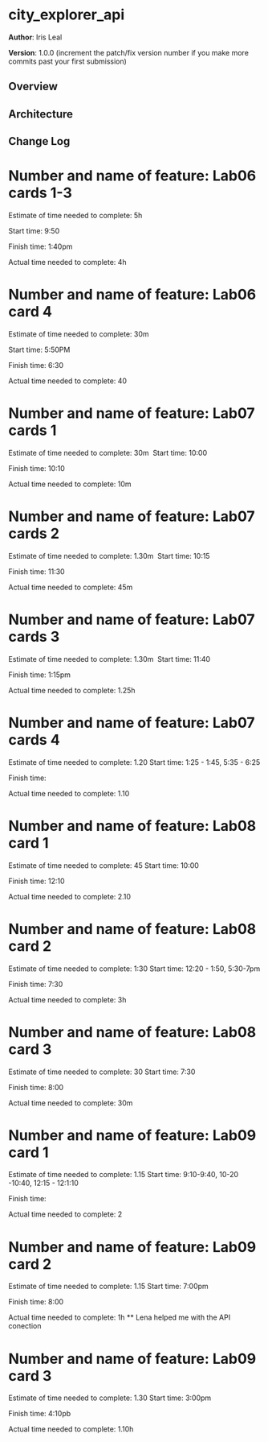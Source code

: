 # city_explorer_api

**Author**: Iris Leal

**Version**: 1.0.0 (increment the patch/fix version number if you make more commits past your first submission)

## Overview
<!-- Provide a high level overview of what this application is and why you are building it, beyond the fact that it's an assignment for this class. (i.e. What's your problem domain?) -->


## Architecture
<!-- Provide a detailed description of the application design. What technologies (languages, libraries, etc) you're using, and any other relevant design information. -->

## Change Log
<!-- Use this area to document the iterative changes made to your application as each feature is successfully implemented. Use time stamps. Here's an examples:

01-01-2001 4:59pm - Application now has a fully-functional express server, with a GET route for the location resource.

## Credits and Collaborations
<!-- Give credit (and a link) to other people or resources that helped you build this application. -->

# Number and name of feature: Lab06 cards 1-3
Estimate of time needed to complete: 5h

Start time: 9:50

Finish time: 1:40pm

Actual time needed to complete: 4h

# Number and name of feature: Lab06 card 4
Estimate of time needed to complete: 30m

Start time: 5:50PM

Finish time: 6:30

Actual time needed to complete: 40

# Number and name of feature: Lab07 cards 1
Estimate of time needed to complete: 30m 
Start time: 10:00

Finish time: 10:10

Actual time needed to complete: 10m

# Number and name of feature: Lab07 cards 2
Estimate of time needed to complete: 1.30m 
Start time: 10:15

Finish time: 11:30

Actual time needed to complete: 45m

# Number and name of feature: Lab07 cards 3
Estimate of time needed to complete: 1.30m 
Start time: 11:40

Finish time: 1:15pm

Actual time needed to complete: 1.25h

# Number and name of feature: Lab07 cards 4
Estimate of time needed to complete: 1.20
Start time: 1:25 - 1:45, 5:35 - 6:25

Finish time:

Actual time needed to complete:  1.10

# Number and name of feature: Lab08 card 1

Estimate of time needed to complete: 45
Start time: 10:00

Finish time: 12:10

Actual time needed to complete:  2.10

# Number and name of feature: Lab08 card 2

Estimate of time needed to complete: 1:30
Start time: 12:20 - 1:50, 5:30-7pm

Finish time: 7:30

Actual time needed to complete:  3h

# Number and name of feature: Lab08 card 3

Estimate of time needed to complete: 30
Start time: 7:30

Finish time: 8:00

Actual time needed to complete:  30m

# Number and name of feature: Lab09 card 1

Estimate of time needed to complete: 1.15
Start time: 9:10-9:40, 10-20 -10:40, 12:15 - 12:1:10

Finish time: 

Actual time needed to complete:  2

# Number and name of feature: Lab09 card 2

Estimate of time needed to complete: 1.15
Start time: 7:00pm

Finish time: 8:00

Actual time needed to complete:  1h
** Lena helped me with the API conection

# Number and name of feature: Lab09 card 3

Estimate of time needed to complete: 1.30
Start time: 3:00pm

Finish time: 4:10pb

Actual time needed to complete:  1.10h